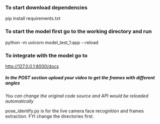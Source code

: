 ### To start download dependencies
pip install requirements.txt

### To start the model first go to the working directory and run
python -m uvicorn model_test_1:app --reload

### To integrate with the model go to
<a href='http://127.0.0.1:8000/docs'> http://127.0.0.1:8000/docs </a>


##### In the POST section upload your video to get the frames with different angles

<em> You can change the original code source and API would be reloaded automatically </em>

pose_identify.py is for the live camera face recognition and frames extraction. FYI change the directories first.
